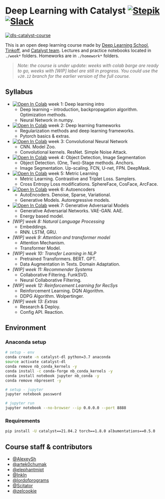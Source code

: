 # Deep Learning with Catalyst [![Stepik](https://img.shields.io/badge/DLS-Stepik-success)](https://stepik.org/course/83344/syllabus) [![Slack](https://img.shields.io/badge/Catalyst-slack-success)](https://join.slack.com/t/catalyst-team-core/shared_invite/zt-d9miirnn-z86oKDzFMKlMG4fgFdZafw)

[![dls-catalyst-course](https://github.com/catalyst-team/catalyst-pics/blob/master/pics/catalyst-dl-course-poster-eng.png)](https://github.com/catalyst-team/dl-course)

This is an open deep learning course made by [Deep Learning School](https://dlschool.org), [Tinkoff](https://tinkoff.ru), and [Catalyst team](https://github.com/catalyst-team). 
Lectures and practice notebooks located in ```./week*``` folders. Homeworks are in ```./homework*``` folders.

> *Note: the course is under update: 
> weeks with colab barge are ready to go, weeks with [WIP] label are still in progress. 
> You could use the `v20.12` branch for the earlier version of the full course.*

## Syllabus

- [![Open In Colab](https://colab.research.google.com/assets/colab-badge.svg)](https://colab.research.google.com/github/catalyst-team/dl-course/blob/master/week-01/seminar.ipynb) week 1: Deep learning intro
  - Deep learning – introduction, backpropagation algorithm. Optimization methods.
  - Neural Network in numpy.
- [![Open In Colab](https://colab.research.google.com/assets/colab-badge.svg)](https://colab.research.google.com/github/catalyst-team/dl-course/blob/master/week-02/seminar.ipynb) week 2: Deep learning frameworks
  - Regularization methods and deep learning frameworks.
  - Pytorch basics & extras.
- [![Open In Colab](https://colab.research.google.com/assets/colab-badge.svg)](https://colab.research.google.com/github/catalyst-team/dl-course/blob/master/week-03/seminar.ipynb) week 3: Convolutional Neural Network
  - CNN. Model Zoo.
  - Convolutional kernels. ResNet. Simple Noise Attack.
- [![Open In Colab](https://colab.research.google.com/assets/colab-badge.svg)](https://colab.research.google.com/github/catalyst-team/dl-course/blob/master/week-04/seminar_done.ipynb) week 4: Object Detection, Image Segmentation
  - Object Detection. (One, Two)-Stage methods. Anchors.
  - Image Segmentation. Up-scaling. FCN, U-net, FPN. DeepMask.
- [![Open In Colab](https://colab.research.google.com/assets/colab-badge.svg)](https://colab.research.google.com/github/catalyst-team/dl-course/blob/master/week-05/seminar_done.ipynb) week 5: Metric Learning
  - Metric Learning. Contrastive and Triplet Loss. Samplers.
  - Cross Entropy Loss modifications. SphereFace, CosFace, ArcFace.
- [![Open In Colab](https://colab.research.google.com/assets/colab-badge.svg)](https://colab.research.google.com/github/catalyst-team/dl-course/blob/master/week-06/seminar_done.ipynb) week 6: Autoencoders
  - AutoEncoders. Denoise, Sparse, Variational.
  - Generative Models. Autoregressive models.
- [![Open In Colab](https://colab.research.google.com/assets/colab-badge.svg)](https://colab.research.google.com/github/catalyst-team/dl-course/blob/master/week-07/seminar_done.ipynb) week 7: Generative Adversarial Models
  - Generative Adversarial Networks. VAE-GAN. AAE.
  - Energy based model.
- *[WIP] week 8: Natural Language Processing*
  - Embeddings.
  - RNN. LSTM, GRU.
- *[WIP] week 9: Attention and transformer model*
  - Attention Mechanism.
  - Transformer Model.
- *[WIP] week 10: Transfer Learning in NLP*
  - Pretrained Transformers. BERT. GPT.
  - Data Augmentation in Texts. Domain Adaptation.
- *[WIP] week 11: Recommender Systems*
  - Collaborative Filtering. FunkSVD.
  - Neural Collaborative Filtering.
- *[WIP] week 12: Reinforcement Learning for RecSys*
  - Reinforcement Learning. DQN Algorithm. 
  - DDPG Algorithm. Wolpertinger.
- *[WIP] week 13: Extras*
  - Research & Deploy.
  - Config API. Reaction.
  
## Environment

### Anaconda setup
```bash
# setup - env
conda create -n catalyst-dl python=3.7 anaconda
source activate catalyst-dl
conda remove nb_conda_kernels -y
conda install -c conda-forge nb_conda_kernels -y
conda install notebook jupyter nb_conda -y
conda remove nbpresent -y

# setup - jupyter
jupyter notebook password

# jupyter run
jupyter notebook --no-browser --ip 0.0.0.0 --port 8888
```

### Requirements
```bash
pip install -U catalyst==21.04.2 torch==1.8.0 albumentations==0.5.0
```

## Course staff & contributors

- [@AlexeySh](https://github.com/AlekseySh)
- [@artek0chumak](https://github.com/artek0chumak)
- [@elephantmipt](https://github.com/elephantmipt)
- [@Inkln](https://github.com/Inkln)
- [@lordofprograms](https://github.com/lordofprograms)
- [@Scitator](https://github.com/Scitator)
- [@zelcookie](https://github.com/zelcookie)

